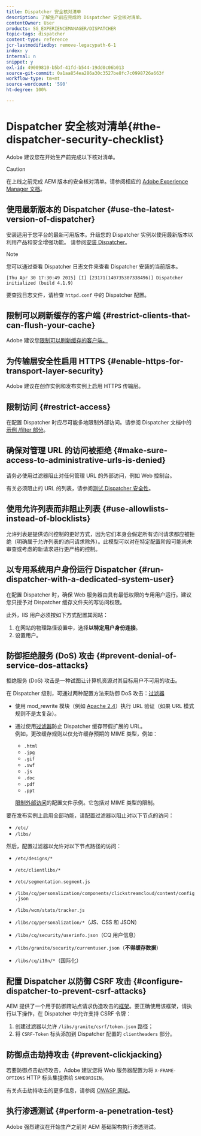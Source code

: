 ```yaml
---
title: Dispatcher 安全核对清单
description: 了解生产前应完成的 Dispatcher 安全核对清单。
contentOwner: User
products: SG_EXPERIENCEMANAGER/DISPATCHER
topic-tags: dispatcher
content-type: reference
jcr-lastmodifiedby: remove-legacypath-6-1
index: y
internal: n
snippet: y
exl-id: 49009810-b5bf-41fd-b544-19dd0c06b013
source-git-commit: 0a1aa854ea286a30c3527be8fc7c0998726a663f
workflow-type: tm+mt
source-wordcount: '590'
ht-degree: 100%

---
```


# Dispatcher 安全核对清单{#the-dispatcher-security-checklist}

<!-- 

Comment Type: remark
Last Modified By: unknown unknown (ims-author-00AF43764F54BE740A490D44@AdobeID)
Last Modified Date: 2015-06-05T05:14:35.365-0400

<p>Food for thought listed on <a href="https://jira.corp.adobe.com/browse/DOC-5649">DOC-5649</a>. To be considered while proof-reading.</p> 
<p> </p>

 -->

Adobe 建议您在开始生产前完成以下核对清单。

>[!CAUTION]
>
>在上线之前完成 AEM 版本的安全核对清单。请参阅相应的 [Adobe Experience Manager 文档](https://experienceleague.adobe.com/cn/docs/experience-manager-65/content/security/security-checklist)。

## 使用最新版本的 Dispatcher {#use-the-latest-version-of-dispatcher}

安装适用于您平台的最新可用版本。升级您的 Dispatcher 实例以使用最新版本以利用产品和安全增强功能。 请参阅[安装 Dispatcher](dispatcher-install.md)。

>[!NOTE]
>
>您可以通过查看 Dispatcher 日志文件来查看 Dispatcher 安装的当前版本。
>
>`[Thu Apr 30 17:30:49 2015] [I] [23171(140735307338496)] Dispatcher initialized (build 4.1.9)`
>
>要查找日志文件，请检查 `httpd.conf` 中的 Dispatcher 配置。

## 限制可以刷新缓存的客户端 {#restrict-clients-that-can-flush-your-cache}

Adobe 建议您[限制可以刷新缓存的客户端。](dispatcher-configuration.md#limiting-the-clients-that-can-flush-the-cache)

## 为传输层安全性启用 HTTPS {#enable-https-for-transport-layer-security}

Adobe 建议在创作实例和发布实例上启用 HTTPS 传输层。

<!-- 

Comment Type: remark
Last Modified By: unknown unknown (ims-author-00AF43764F54BE740A490D44@AdobeID)
Last Modified Date: 2015-06-26T04:41:28.841-0400

<p>Recommended to have SSL termination, front end SSL.</p> 
<p>Question is do we want to have SSL communication between dispatcher and AEM instances (publish and/or author).</p> 
<p>We might want to have two items:</p> 
<ul> 
 <li>MUST HTTPS clients -&gt; dispatcher / load balancer</li> 
 <li>NICE load balancer -&gt; dispatcher<br /> </li> 
 <li>NICE dispatcher -&gt; instances if sensitive information such as credit cards / or infrastructure requirements such as DMZ</li> 
</ul>

 -->

## 限制访问 {#restrict-access}

在配置 Dispatcher 时应尽可能多地限制外部访问。请参阅 Dispatcher 文档中的[示例 /filter 部分](dispatcher-configuration.md#main-pars_184_1_title)。

## 确保对管理 URL 的访问被拒绝 {#make-sure-access-to-administrative-urls-is-denied}

请务必使用过滤器阻止对任何管理 URL 的外部访问，例如 Web 控制台。

有关必须阻止的 URL 的列表，请参阅[测试 Dispatcher 安全性](dispatcher-configuration.md#testing-dispatcher-security)。

## 使用允许列表而非阻止列表 {#use-allowlists-instead-of-blocklists}

允许列表是提供访问控制的更好方式，因为它们本身会假定所有访问请求都应被拒绝（明确属于允许列表的访问请求除外）。此模型可以对在特定配置阶段可能尚未审查或考虑的新请求进行更严格的控制。

## 以专用系统用户身份运行 Dispatcher {#run-dispatcher-with-a-dedicated-system-user}

在配置 Dispatcher 时，确保 Web 服务器由具有最低权限的专用用户运行。建议您只授予对 Dispatcher 缓存文件夹的写访问权限。

此外，IIS 用户必须按如下方式配置其网站：

1. 在网站的物理路径设置中，选择&#x200B;**以特定用户身份连接**。
1. 设置用户。

## 防御拒绝服务 (DoS) 攻击 {#prevent-denial-of-service-dos-attacks}

拒绝服务 (DoS) 攻击是一种试图让计算机资源对其目标用户不可用的攻击。

在 Dispatcher 级别，可通过两种配置方法来防御 DoS 攻击：[过滤器](https://experienceleague.adobe.com/cn/docs#/filter)

* 使用 mod_rewrite 模块（例如 [Apache 2.4](https://httpd.apache.org/docs/2.4/mod/mod_rewrite.html)）执行 URL 验证（如果 URL 模式规则不是太复杂）。

* 通过使用[过滤器](dispatcher-configuration.md#configuring-access-to-content-filter)防止 Dispatcher 缓存带假扩展的 URL。\
  例如，更改缓存规则以仅允许缓存预期的 MIME 类型，例如：

   * `.html`
   * `.jpg`
   * `.gif`
   * `.swf`
   * `.js`
   * `.doc`
   * `.pdf`
   * `.ppt`

  [限制外部访问](#restrict-access)的配置文件示例。它包括对 MIME 类型的限制。

要在发布实例上启用全部功能，请配置过滤器以阻止对以下节点的访问：

* `/etc/`
* `/libs/`

然后，配置过滤器以允许对以下节点路径的访问：

* `/etc/designs/*`
* `/etc/clientlibs/*`
* `/etc/segmentation.segment.js`
* `/libs/cq/personalization/components/clickstreamcloud/content/config.json`
* `/libs/wcm/stats/tracker.js`
* `/libs/cq/personalization/*`（JS、CSS 和 JSON）
* `/libs/cq/security/userinfo.json`（CQ 用户信息）
* `/libs/granite/security/currentuser.json`（**不得缓存数据**）

* `/libs/cq/i18n/*`（国际化）

<!-- 

Comment Type: remark
Last Modified By: unknown unknown (ims-author-00AF43764F54BE740A490D44@AdobeID)
Last Modified Date: 2015-06-26T04:38:17.016-0400

<p>We need to highlight whether a path applies to all versions or specific ones.<br /> </p>

 -->

## 配置 Dispatcher 以防御 CSRF 攻击 {#configure-dispatcher-to-prevent-csrf-attacks}

AEM 提供了一个用于防御跨站点请求伪造攻击的[框架](https://experienceleague.adobe.com/cn/docs/experience-manager-release-information/aem-release-updates/previous-updates/aem-previous-versions#verification-steps)。要正确使用该框架，请执行以下操作，在 Dispatcher 中允许支持 CSRF 令牌：

1. 创建过滤器以允许 `/libs/granite/csrf/token.json` 路径；
1. 将 `CSRF-Token` 标头添加到 Dispatcher 配置的 `clientheaders` 部分。

## 防御点击劫持攻击 {#prevent-clickjacking}

若要防御点击劫持攻击，Adobe 建议您将 Web 服务器配置为将 `X-FRAME-OPTIONS` HTTP 标头集提供给 `SAMEORIGIN`。

有关点击劫持攻击的更多信息，请参阅 [OWASP 网站](https://owasp.org/www-community/attacks/Clickjacking)。

## 执行渗透测试 {#perform-a-penetration-test}

Adobe 强烈建议在开始生产之前对 AEM 基础架构执行渗透测试。

